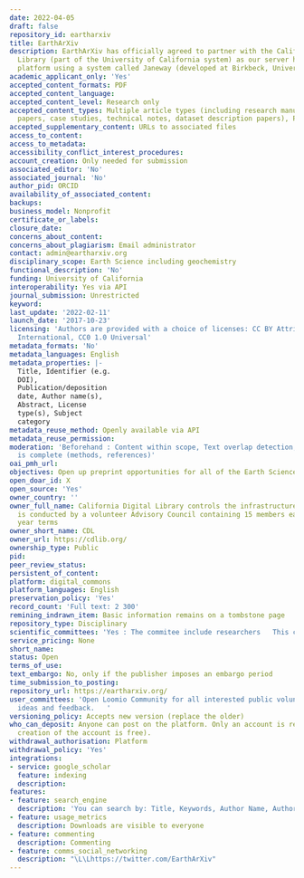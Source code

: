 ```yaml
---
date: 2022-04-05
draft: false
repository_id: eartharxiv
title: EarthArXiv
description: EarthArXiv has officially agreed to partner with the California Digital
  Library (part of the University of California system) as our server host and submission
  platform using a system called Janeway (developed at Birkbeck, University of London).
academic_applicant_only: 'Yes'
accepted_content_formats: PDF
accepted_content_language:
accepted_content_level: Research only
accepted_content_types: Multiple article types (including research manuscripts, review
  papers, case studies, technical notes, dataset description papers), Preprints
accepted_supplementary_content: URLs to associated files
access_to_content:
access_to_metadata:
accessibility_conflict_interest_procedures:
account_creation: Only needed for submission
associated_editor: 'No'
associated_journal: 'No'
author_pid: ORCID
availability_of_associated_content:
backups:
business_model: Nonprofit
certificate_or_labels:
closure_date:
concerns_about_content:
concerns_about_plagiarism: Email administrator
contact: admin@eartharxiv.org
disciplinary_scope: Earth Science including geochemistry
functional_description: 'No'
funding: University of California
interoperability: Yes via API
journal_submission: Unrestricted
keyword:
last_update: '2022-02-11'
launch_date: '2017-10-23'
licensing: 'Authors are provided with a choice of licenses: CC BY Attribution 4.0
  International, CC0 1.0 Universal'
metadata_formats: 'No'
metadata_languages: English
metadata_properties: |-
  Title, Identifier (e.g.
  DOI),
  Publication/deposition
  date, Author name(s),
  Abstract, License
  type(s), Subject
  category
metadata_reuse_method: Openly available via API
metadata_reuse_permission:
moderation: 'Beforehand : Content within scope, Text overlap detection, Manuscript
  is complete (methods, references)'
oai_pmh_url:
objectives: Open up preprint opportunities for all of the Earth Sciences
open_doar_id: X
open_source: 'Yes'
owner_country: ''
owner_full_name: California Digital Library controls the infrastructure, governance
  is conducted by a volunteer Advisory Council containing 15 members each having 2
  year terms
owner_short_name: CDL
owner_url: https://cdlib.org/
ownership_type: Public
pid:
peer_review_status:
persistent_of_content:
platform: digital_commons
platform_languages: English
preservation_policy: 'Yes'
record_count: 'Full text: 2 300'
remining_indrawn_item: Basic information remains on a tombstone page
repository_type: Disciplinary
scientific_committees: 'Yes : The commitee include researchers   This commitee will serve a 2-year term'
service_pricing: None
short_name:
status: Open
terms_of_use:
text_embargo: No, only if the publisher imposes an embargo period
time_submission_to_posting:
repository_url: https://eartharxiv.org/
user_committees: 'Open Loomio Community for all interested public volunteers to provide
  ideas and feedback.   '
versioning_policy: Accepts new version (replace the older)
who_can_deposit: Anyone can post on the platform. Only an account is required ( The
  creation of the account is free).
withdrawal_authorisation: Platform
withdrawal_policy: 'Yes'
integrations:
- service: google_scholar
  feature: indexing
  description:
features:
- feature: search_engine
  description: 'You can search by: Title, Keywords, Author Name, Author Affiliation'
- feature: usage_metrics
  description: Downloads are visible to everyone
- feature: commenting
  description: Commenting
- feature: comms_social_networking
  description: "\L\Lhttps://twitter.com/EarthArXiv"
---
```



